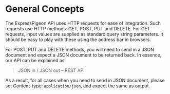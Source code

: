# General Concepts

The ExpressPigeon API uses HTTP requests for ease of integration. Such requests use HTTP methods: GET, POST,
PUT and DELETE. For GET requests, input values are supplied as standard query string parameters.
It should be easy to play with these using the address bar in browsers.

For POST, PUT and DELETE methods, you will need to send in a JSON document and expect a JSON document to
be returned back. In essence, our API can be explained as:

> JSON in / JSON out – REST API

As a result, for all cases when you need to send in JSON document, please set Content-type:
`application/json`, and expect the same as output.
